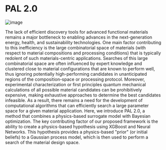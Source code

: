 # PAL 2.0

![image](https://github.com/ClancyLab/PAL2/assets/47879658/2e3457d8-23cb-45d7-878f-61552f116abe)

The lack of efficient discovery tools for advanced functional materials remains a major bottleneck to enabling advances in the next-generation energy, health, and sustainability technologies. One main factor contributing to this inefficiency is the large combinatorial space of materials (with respect to material compositions and processing conditions) that is typically redolent of such materials-centric applications. Searches of this large combinatorial space are often influenced by expert knowledge and clustered close to material configurations that are known to perform well, thus ignoring potentially high-performing candidates in unanticipated regions of the composition-space or processing protocol. Moreover, experimental characterization or first principles quantum mechanical calculations of all possible material candidates can be prohibitively expensive, making exhaustive approaches to determine the best candidates infeasible. As a result, there remains a need for the development of computational algorithms that can efficiently search a large parameter space for a given material application. Here, we introduce PAL 2.0, a method that combines a physics-based surrogate model with Bayesian optimization. The key contributing factor of our proposed framework is the ability to create a physics-based hypothesis using XGBoost and Neural Networks. This hypothesis provides a physics-based "prior" (or initial beliefs) to a Gaussian process model, which is then used to perform a search of the material design space.

